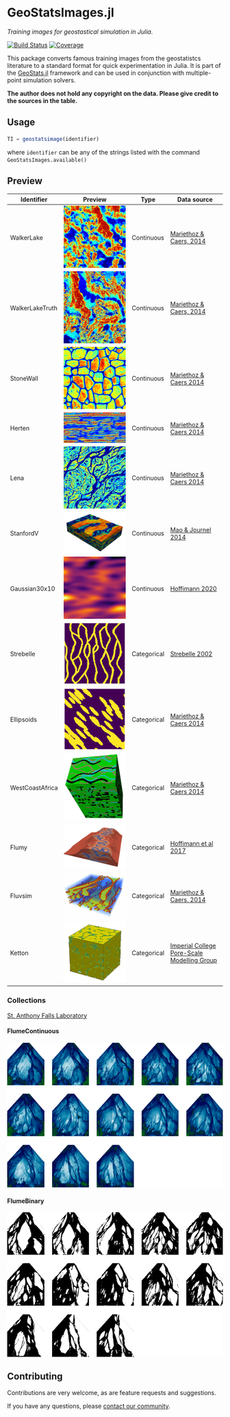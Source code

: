 GeoStatsImages.jl
=================

*Training images for geostastical simulation in Julia.*

[![Build Status](https://github.com/JuliaEarth/GeoStatsImages.jl/actions/workflows/CI.yml/badge.svg?branch=master)](https://github.com/JuliaEarth/GeoStatsImages.jl/actions/workflows/CI.yml?query=branch%3Amaster)
[![Coverage](https://codecov.io/gh/JuliaEarth/GeoStatsImages.jl/branch/master/graph/badge.svg)](https://codecov.io/gh/JuliaEarth/GeoStatsImages.jl)

This package converts famous training images from the geostatistcs
literature to a standard format for quick experimentation in Julia.
It is part of the [GeoStats.jl](https://github.com/juliohm/GeoStats.jl)
framework and can be used in conjunction with multiple-point simulation
solvers.

**The author does not hold any copyright on the data. Please give credit to the sources in the table.**

Usage
-----

```julia
TI = geostatsimage(identifier)
```
where `identifier` can be any of the strings listed with the command `GeoStatsImages.available()`

Preview
-------

| Identifier | Preview | Type | Data source |
| ---------- |:-------:| ---- | ----------- |
| WalkerLake | ![WalkerLakePreview](src/data/WalkerLake.png) | Continuous | [Mariethoz & Caers, 2014][TI-book-url] |
| WalkerLakeTruth | ![WalkerLakeTruthPreview](src/data/WalkerLakeTruth.png) | Continuous | [Mariethoz & Caers, 2014][TI-book-url] |
| StoneWall | ![StoneWallPreview](src/data/StoneWall.png) | Continuous | [Mariethoz & Caers 2014][TI-book-url] |
| Herten | ![HertenPreview](src/data/Herten.png) | Continuous | [Mariethoz & Caers 2014][TI-book-url] |
| Lena | ![LenaPreview](src/data/Lena.png) | Continuous | [Mariethoz & Caers 2014][TI-book-url] |
| StanfordV | ![StanfordVPreview](src/data/StanfordV.png) | Continuous | [Mao & Journel 2014][StanfordV-url] |
| Gaussian30x10 | ![Gaussian30x10Preview](src/data/Gaussian30x10.png) | Continuous | [Hoffimann 2020][Gaussian30x10-url] |
| Strebelle | ![StrebellePreview](src/data/Strebelle.png) | Categorical | [Strebelle 2002][SNESIM-url] |
| Ellipsoids | ![EllipsoidsPreview](src/data/Ellipsoids.png) | Categorical | [Mariethoz & Caers 2014][TI-book-url] |
| WestCoastAfrica | ![WestCoastAfricaPreview](src/data/WestCoastAfrica.png) | Categorical | [Mariethoz & Caers 2014][TI-book-url] |
| Flumy | ![FlumyPreview](src/data/Flumy.png) | Categorical | [Hoffimann et al 2017][IQSIM-url] |
| Fluvsim | ![FluvsimPreview](src/data/Fluvsim.png) | Categorical | [Mariethoz & Caers, 2014][TI-book-url] |
| Ketton | ![Ketton](src/data/Ketton.png) | Categorical | [Imperial College Pore-Scale Modelling Group][Imperial-college] |

### Collections

[St. Anthony Falls Laboratory](https://www.esci.umn.edu/orgs/seds/Sedi_Research.htm)

#### FlumeContinuous
![FlumeContinuousPreview](src/data/FlumeContinuous.png)

#### FlumeBinary
![FlumeBinaryPreview](src/data/FlumeBinary.png)

Contributing
------------

Contributions are very welcome, as are feature requests and suggestions.

If you have any questions, please [contact our community](https://juliaearth.github.io/GeoStats.jl/stable/about/community.html).

[TI-book-url]: https://trainingimages.org
[StanfordV-url]: https://pangea.stanford.edu/departments/ere/dropbox/scrf/documents/reports/12/SCRF1999_Report12/SCRF1999_shuguang/stanford4.ps.zip
[Gaussian30x10-url]: https://github.com/JuliaEarth/GeoStatsTutorials
[SNESIM-url]: https://link.springer.com/article/10.1023/A%3A1014009426274
[IQSIM-url]: https://www.sciencedirect.com/science/article/pii/S0098300417301139
[Imperial-college]: http://www.imperial.ac.uk/earth-science/research/research-groups/perm/research/pore-scale-modelling/micro-ct-images-and-networks
